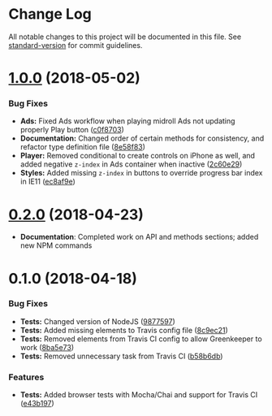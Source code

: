 # Change Log

All notable changes to this project will be documented in this file. See [standard-version](https://github.com/conventional-changelog/standard-version) for commit guidelines.

<a name="1.0.0"></a>
# [1.0.0](https://github.com/rafa8626/openplayer/compare/v0.2.0...v1.0.0) (2018-05-02)


### Bug Fixes

* **Ads:** Fixed Ads workflow when playing midroll Ads not updating properly Play button ([c0f8703](https://github.com/rafa8626/openplayer/commit/c0f8703))
* **Documentation:** Changed order of certain methods for consistency, and refactor type definition file ([8e58f83](https://github.com/rafa8626/openplayer/commit/8e58f83))
* **Player:** Removed conditional to create controls on iPhone as well, and added negative `z-index` in Ads container when inactive ([2c60e29](https://github.com/rafa8626/openplayer/commit/2c60e29))
* **Styles:** Added missing `z-index` in buttons to override progress bar index in IE11 ([ec8af9e](https://github.com/rafa8626/openplayer/commit/ec8af9e))


<a name="0.2.0"></a>
# [0.2.0](https://github.com/rafa8626/openplayer/compare/v0.2.0...v0.1.0) (2018-04-23)

* **Documentation**: Completed work on API and methods sections; added new NPM commands



<a name="0.1.0"></a>
# 0.1.0 (2018-04-18)

### Bug Fixes

* **Tests:** Changed version of NodeJS ([9877597](https://github.com/rafa8626/openplayer/commit/9877597))
* **Tests:** Added missing elements to Travis config file ([8c9ec21](https://github.com/rafa8626/openplayer/commit/8c9ec21))
* **Tests:** Removed elements from Travis CI config to allow Greenkeeper to work ([8ba5e73](https://github.com/rafa8626/openplayer/commit/8ba5e73))
* **Tests:** Removed unnecessary task from Travis CI ([b58b6db](https://github.com/rafa8626/openplayer/commit/b58b6db))

### Features

* **Tests:** Added browser tests with Mocha/Chai and support for Travis CI ([e43b197](https://github.com/rafa8626/openplayer/commit/e43b197))